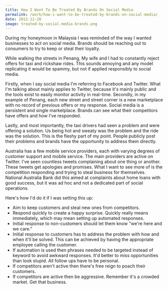 ```yaml
---
title: How I Want To Be Treated By Brands On Social Media
permalink: /work/how-i-want-to-be-treated-by-brands-on-social-media/
date: 2012-12-28
image: treated-by-social-media-brands.png
---
```

During my honeymoon in Malaysia I was reminded of the way I wanted businesses to act on social media. Brands should be reaching out to consumers to try to keep or steal their loyalty.

While walking the streets in Penang, My wife and I had to constantly reject offers for taxi and rickshaw rides. This sounds annoying and any model replicating it would be spammy, but not if applied responsibly to social media.

Firstly, when I say social media I'm referring to Facebook and Twitter. What I'm talking about mainly applies to Twitter, because it's mainly public and the tools exist to easily monitor activity in real-time. Secondly, in my example of Penang, each new street and street corner is a new marketplace with no record of previous offers or my response. Social media is a persistent and single marketplace. Brands can see what their competitors have offers and how I've responded.

Lastly, and most importantly, the taxi drivers had seen a problem and were offering a solution. Us being hot and sweaty was the problem and the ride was the solution. This is the fleshy part of my point. People publicly post their problems and brands have the opportunity to address them directly.

Australia has a few mobile service providers, each with varying degrees of customer support and mobile service. The main providers are active on Twitter. I've seen countless tweets complaining about one thing or another. These tweets get apologies and promises. What I want to see more of is the competition responding and trying to steal business for themselves. National Australia Bank did this aimed at complaints about home loans with good success, but it was ad hoc and not a dedicated part of social operations.

Here's how I'd do it if I was setting this up:

*   Aim to keep customers and steal new ones from competitors.
*   Respond quickly to create a happy surprise. Quickly really means immediately, which may mean setting up automated responses.
*   Initial response to non-customers should let them know "we're here and we care."
*   Initial response to customers has to address the problem with how and when it'll be solved. This can be achieved by having the appropriate employee calling the customer.
*   If automation is used then phrases needed to be targeted instead of keyword to avoid awkward responses. It'd better to miss opportunities than look stupid. All follow ups have to be personal.
*   If competitors aren't active then there's free reign to poach their customers.
*   If competitors are active then be aggressive. Remember it's a crowded market. Get that business.